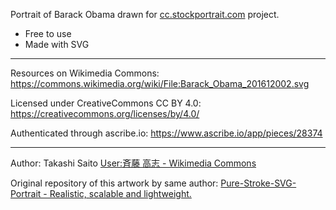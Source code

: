 Portrait of Barack Obama drawn for [cc.stockportrait.com](http://cc.stockportrait.com/) project.

- Free to use
- Made with SVG

---

Resources on Wikimedia Commons: https://commons.wikimedia.org/wiki/File:Barack_Obama_201612002.svg

Licensed under CreativeCommons CC BY 4.0: https://creativecommons.org/licenses/by/4.0/

Authenticated through ascribe.io: https://www.ascribe.io/app/pieces/28374

---

Author: Takashi Saito [User:斉藤 高志 - Wikimedia Commons](https://commons.wikimedia.org/wiki/User:%E6%96%89%E8%97%A4_%E9%AB%98%E5%BF%97)

Original repository of this artwork by same author:
[Pure-Stroke-SVG-Portrait - Realistic, scalable and lightweight.](https://github.com/tksh/Pure-Stroke-SVG-Portrait)
